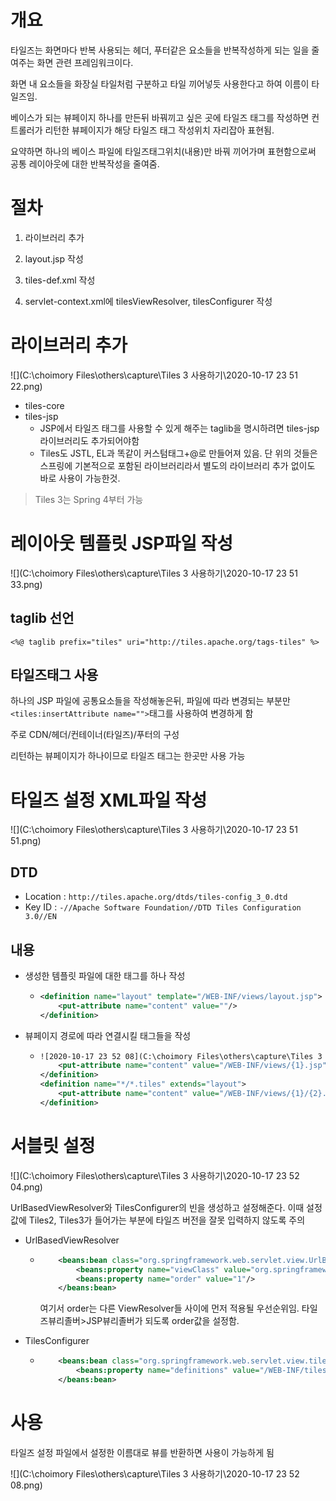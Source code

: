 # 개요

타일즈는 화면마다 반복 사용되는 헤더, 푸터같은 요소들을 반복작성하게 되는 일을 줄여주는 화면 관련 프레임워크이다.

화면 내 요소들을 화장실 타일처럼 구분하고 타일 끼어넣듯 사용한다고 하여 이름이 타일즈임.

베이스가 되는 뷰페이지 하나를 만든뒤 바꿔끼고 싶은 곳에 타일즈 태그를 작성하면 컨트롤러가 리턴한 뷰페이지가 해당 타일즈 태그 작성위치 자리잡아 표현됨.

요약하면 하나의 베이스 파일에 타일즈태그위치(내용)만 바꿔 끼어가며 표현함으로써 공통 레이아웃에 대한 반복작성을 줄여줌.



# 절차

1. 라이브러리 추가

2. layout.jsp 작성 

3. tiles-def.xml 작성

4. servlet-context.xml에 tilesViewResolver, tilesConfigurer 작성

   

# 라이브러리 추가

![](C:\choimory Files\others\capture\Tiles 3 사용하기\2020-10-17 23 51 22.png)

- tiles-core
- tiles-jsp
  - JSP에서 타일즈 태그를 사용할 수 있게 해주는 taglib을 명시하려면 tiles-jsp 라이브러리도 추가되어야함 
  - Tiles도 JSTL, EL과 똑같이 커스텀태그+@로 만들어져 있음. 단 위의 것들은 스프링에 기본적으로 포함된 라이브러리라서 별도의 라이브러리 추가 없이도 바로 사용이 가능한것.

> Tiles 3는 Spring 4부터 가능

# 레이아웃 템플릿 JSP파일 작성

![](C:\choimory Files\others\capture\Tiles 3 사용하기\2020-10-17 23 51 33.png)

## taglib 선언

`<%@ taglib prefix="tiles" uri="http://tiles.apache.org/tags-tiles" %>`

## 타일즈태그 사용

하나의 JSP 파일에 공통요소들을 작성해놓은뒤, 파일에 따라 변경되는 부분만 `<tiles:insertAttribute name="">`태그를 사용하여 변경하게 함

주로 CDN/헤더/컨테이너(타일즈)/푸터의 구성

리턴하는 뷰페이지가 하나이므로 타일즈 태그는 한곳만 사용 가능



# 타일즈 설정 XML파일 작성

![](C:\choimory Files\others\capture\Tiles 3 사용하기\2020-10-17 23 51 51.png)

## DTD

- Location : `http://tiles.apache.org/dtds/tiles-config_3_0.dtd`
- Key ID : `-//Apache Software Foundation//DTD Tiles Configuration 3.0//EN`

## 내용

- 생성한 템플릿 파일에 대한 태그를 하나 작성

  - ```xml
    <definition name="layout" template="/WEB-INF/views/layout.jsp">
    	<put-attribute name="content" value=""/>
    </definition>
    ```

- 뷰페이지 경로에 따라 연결시킬 태그들을 작성

  - ```xml
    ![2020-10-17 23 52 08](C:\choimory Files\others\capture\Tiles 3 사용하기\2020-10-17 23 52 08.png)<definition name="*.tiles" extends="layout">
    	<put-attribute name="content" value="/WEB-INF/views/{1}.jsp"/>
    </definition>
    <definition name="*/*.tiles" extends="layout">
    	<put-attribute name="content" value="/WEB-INF/views/{1}/{2}.jsp"/>
    </definition>
    ```

    

# 서블릿 설정   

![](C:\choimory Files\others\capture\Tiles 3 사용하기\2020-10-17 23 52 04.png)

UrlBasedViewResolver와 TilesConfigurer의 빈을 생성하고 설정해준다. 이때 설정값에 Tiles2, Tiles3가 들어가는 부분에 타일즈 버전을 잘못 입력하지 않도록 주의

- UrlBasedViewResolver

  - ```xml
    	<beans:bean class="org.springframework.web.servlet.view.UrlBasedViewResolver">
    		<beans:property name="viewClass" value="org.springframework.web.servlet.view.tiles3.TilesView"/>
    		<beans:property name="order" value="1"/>
    	</beans:bean>
    ```

    여기서 order는 다른 ViewResolver들 사이에 먼저 적용될 우선순위임. 타일즈뷰리졸버>JSP뷰리졸버가 되도록 order값을 설정함.

- TilesConfigurer

  - ```xml
    	<beans:bean class="org.springframework.web.servlet.view.tiles3.TilesConfigurer">
    		<beans:property name="definitions" value="/WEB-INF/tiles/tiles-definition.xml"/>
    	</beans:bean>	
    ```

# 사용

타일즈 설정 파일에서 설정한 이름대로 뷰를 반환하면 사용이 가능하게 됨

![](C:\choimory Files\others\capture\Tiles 3 사용하기\2020-10-17 23 52 08.png)

